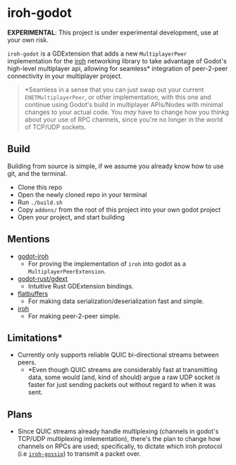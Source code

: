 # iroh-godot

**EXPERIMENTAL**: This project is under experimental development, use at your own risk.

`iroh-godot` is a GDExtension that adds a new `MultiplayerPeer` implementation for the [iroh](https://iroh.computer) networking library to take advantage of Godot's high-level multiplayer api, allowing for seamless* integration of peer-2-peer connectivity in your multiplayer project.

> *Seamless in a sense that you can just swap out your current `ENETMultiplayerPeer`, or other implementation, with this one and continue using Godot's build in multiplayer APIs/Nodes with minimal changes to your actual code. You _may_ have to change how you thinkg about your use of RPC channels, since you're no longer in the world of TCP/UDP sockets.

## Build

Building from source is simple, if we assume you already know how to use git, and the terminal.

- Clone this repo
- Open the newly cloned repo in your terminal
- Run `./build.sh`
- Copy `addons/` from the root of this project into your own godot project
- Open your project, and start building

## Mentions

- [godot-iroh](https://github.com/tipragot/godot-iroh)
  - For proving the implementation of `iroh` into godot as a `MultiplayerPeerExtension`.
- [godot-rust/gdext](https://github.com/godot-rust/gdext)
  - Intuitive Rust GDExtension bindings.
- [flatbuffers](https://flatbuffers.dev)
  - For making data serialization/deserialization fast and simple.
- [iroh](https://iroh.computer)
  - For making peer-2-peer simple.

## Limitations*

- Currently only supports reliable QUIC bi-directional streams between peers.
  - *Even though QUIC streams are considerably fast at transmitting data, some would (and, kind of should) argue a raw UDP socket _is_ faster for just sending packets out without regard to when it was sent.

## Plans

- Since QUIC streams already handle multiplexing (channels in godot's TCP/UDP multiplexing imlementation), there's the plan to change how channels on RPCs are used; specifically, to dictate which iroh protocol (i.e [`iroh-gossip`](https://www.iroh.computer/proto/iroh-gossip)) to transmit a packet over.
